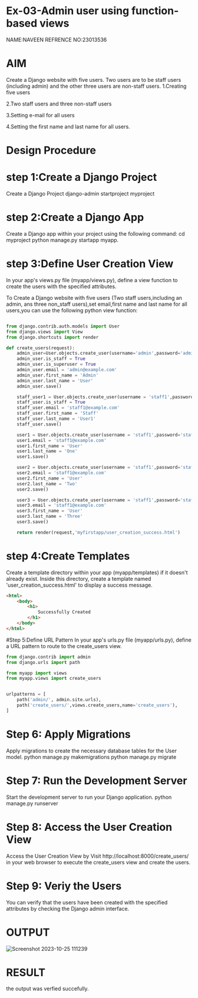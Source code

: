 # Ex-03-Admin user using function-based views
NAME:NAVEEN
REFRENCE NO:23013536
# AIM
Create a Django website with five users. Two users are to be staff users (including admin) and the other three users are non-staff users. 1.Creating five users

2.Two staff users and three non-staff users

3.Setting e-mail for all users

4.Setting the first name and last name for all users.

# Design Procedure
# step 1:Create a Django Project
Create a Django Project django-admin startproject myproject

# step 2:Create a Django App
Create a Django app within your project using the following command: cd myproject python manage.py startapp myapp.

# step 3:Define User Creation View
In your app's views.py file (myapp/views.py), define a view function to create the users with the specified attributes.

To Create a Django website with five users (Two staff users,including an admin, ans three non_staff users),set email,first name and last name for all users,you can use the following python view function:

```python

from django.contrib.auth.models import User
from django.views import View
from django.shortcuts import render

def create_users(request):
    admin_user=User.objects.create_user(username='admin',password='adminpass')
    admin_user.is_staff = True
    admin_user.is_superuser = True
    admin_user.email = 'admin@example.com'
    admin_user.first_name = 'Admin'
    admin_user.last_name = 'User'
    admin_user.save()

    staff_user1 = User.objects.create_user(username = 'staff1',password='staffpass'
    staff_user.is_staff = True
    staff_user.email = 'staff1@example.com'
    staff_user.first_name = 'Staff'
    staff_user.last_name = 'User1'
    staff_user.save()

    user1 = User.objects.create_user(username = 'staff1',password='staffpass'
    user1.email = 'staff1@example.com'
    user1.first_name = 'User'
    user1.last_name = 'One'
    user1.save()

    user2 = User.objects.create_user(username = 'staff1',password='staffpass'
    user2.email = 'staff1@example.com'
    user2.first_name = 'User'
    user2.last_name = 'Two'
    user2.save()

    user3 = User.objects.create_user(username = 'staff1',password='staffpass'
    user3.email = 'staff1@example.com'
    user3.first_name = 'User'
    user3.last_name = 'Three'
    user3.save()

    return render(request,'myfirstapp/user_creation_success.html')
```
  #  step 4:Create Templates
Create a template directory within your app (myapp/templates) if it doesn't already exist. Inside this directory, create a template named 'user_creation_success.html' to display a success message.
```html
<html>
    <body>
        <h1>
            Successfully Created
        </h1>
    </body>
</html>
```
#Step 5:Define URL Pattern
In your app's urls.py file (myapp/urls.py), define a URL pattern to route to the create_users view.
```python
from django.contrib import admin
from django.urls import path

from myapp import views
from myapp.views import create_users


urlpatterns = [
    path('admin/', admin.site.urls),
    path('create_users/',views.create_users,name='create_users'),
]
```

# Step 6: Apply Migrations
Apply migrations to create the necessary database tables for the User model. python manage.py makemigrations python manage.py migrate

# Step 7: Run the Development Server
Start the development server to run your Django application. python manage.py runserver

# Step 8: Access the User Creation View
Access the User Creation View by Visit http://localhost:8000/create_users/ in your web browser to execute the create_users view and create the users.

# Step 9: Veriy the Users
You can verify that the users have been created with the specified attributes by checking the Django admin interface.

# OUTPUT
![Screenshot 2023-10-25 111239](https://github.com/naveen-kumar-2005/ODD2023-WT-Ex-02-Admin/assets/145742865/b52f5419-90d3-4558-aca1-29f1bbb0702f)

# RESULT
the output was verfied succefully.
#

